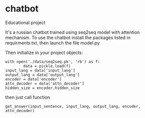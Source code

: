 # chatbot
Educational project

It's a russian chatbot trained using seq2seq model with attention mechanism. 
To use the chatbot install the packages listed in requirments.txt, then launch the file model.py

Then initialize in your project objects:
```
with open('./data/seq2seq.pk', 'rb') as f:
        data = pickle.load(f)
input_lang = data['input_lang']
output_lang = data['output_lang']
encoder = data['encoder']
attn_decoder = data['attn_decoder']
hidden_size = encoder.hidden_size
```
then just call function 
```
get_answer(input_sentence, input_lang, output_lang, encoder, attn_decoder)
```
